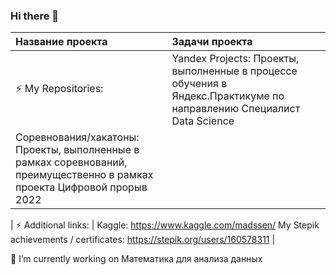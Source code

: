 ### Hi there 👋

<!--
**Madssen/Madssen** is a ✨ _special_ ✨ repository because its `README.md` (this file) appears on your GitHub profile.

Here are some ideas to get you started:

- 🔭 I’m currently working on ...
- 🌱 I’m currently learning ...
- 👯 I’m looking to collaborate on ...
- 🤔 I’m looking for help with ...
- 💬 Ask me about ...
- 📫 How to reach me: ...
- 😄 Pronouns: ...
- ⚡ Fun fact: ...
-->


| Название проекта| Задачи проекта | 
| :-------------------- | :-------------------- |
| ⚡ My Repositories: |Yandex Projects: Проекты, выполненные в процессе обучения в Яндекс.Практикуме по направлению Специалист Data Science
Соревнования/хакатоны: Проекты, выполненные в рамках соревнований, преимущественно в рамках проекта Цифровой прорыв 2022 | 

| ⚡ Additional links: | Kaggle: https://www.kaggle.com/madssen/
My Stepik achievements / certificates: https://stepik.org/users/160578311 | 


🔭 I’m currently working on Математика для анализа данных
